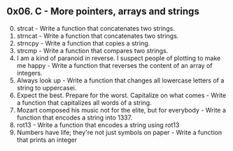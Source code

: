 ## 0x06. C - More pointers, arrays and strings
0. strcat - Write a function that concatenates two strings.
1. strncat - Write a function that concatenates two strings.
2. strncpy - Write a function that copies a string.
3. strcmp - Write a function that compares two strings.
4. I am a kind of paranoid in reverse. I suspect people of plotting to make me happy - Write a function that reverses the content of an array of integers.
5. Always look up - Write a function that changes all lowercase letters of a string to uppercasei.
6. Expect the best. Prepare for the worst. Capitalize on what comes - Write a function that capitalizes all words of a string.
7. Mozart composed his music not for the elite, but for everybody - Write a function that encodes a string into 1337.
8. rot13 - Write a function that encodes a string using rot13
9. Numbers have life; they're not just symbols on paper - Write a function that prints an integer
